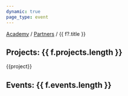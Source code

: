 ```yaml
---
dynamic: true
page_type: event
---
```


<script setup>
import { useData } from 'vitepress'
import { computed } from 'vue'
const { params, frontmatter: f } = useData()
</script>

<a class="no-underline text-xl" href="/academy/">Academy</a>  / <a class="no-underline" href="/academy/partners/">Partners</a> / {{ f?.title }}

<youtube-embed v-if="f?.youtube_video" :video="f.youtube_video"></youtube-embed>

<PartnerDetails v-bind="f" />

<!-- @content -->

<h2 v-if="f.projects.length>0"> Projects: {{ f.projects.length }} </h2>

<div class="flex flex-col gap-4 mx-4">
<ProjectCard v-for="project in f?.projects" :key="project" v-bind="project?.projects_id"  >{{project}}</ProjectCard>
</div>

<h2 v-if="f.events.length>0">Events: {{ f.events.length }} </h2>

<div class="m-4 flex flex-col gap-8">
  <EventCard v-for="event in f.events" :key="event.id" v-bind="event" />
</div>
